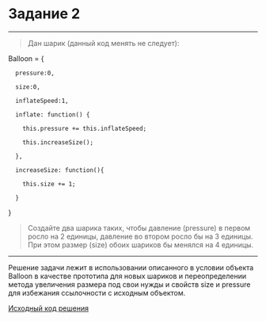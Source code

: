 # Задание 2
---
> Дан шарик (данный код менять не следует):

Balloon = { 

      pressure:0, 

      size:0, 

      inflateSpeed:1,

      inflate: function() { 

        this.pressure += this.inflateSpeed; 

        this.increaseSize();

      }, 

      increaseSize: function(){ 

        this.size += 1; 

      }
}
> Создайте два шарика таких, чтобы давление (pressure) в первом росло на 2 единицы, давление во втором росло бы на 3 единицы. При этом размер (size) обоих шариков бы менялся на 4 единицы.

---

Решение задачи лежит в использовании описанного в условии объекта Balloon в качестве прототипа для новых шариков и переопределении метода увеличения размера под свои нужды и свойств size и pressure для избежания ссылочности с исходным объектом.

[Исходный код решения](https://github.com/b-ff/OZON-TEST/blob/master/2/balloons.js)
